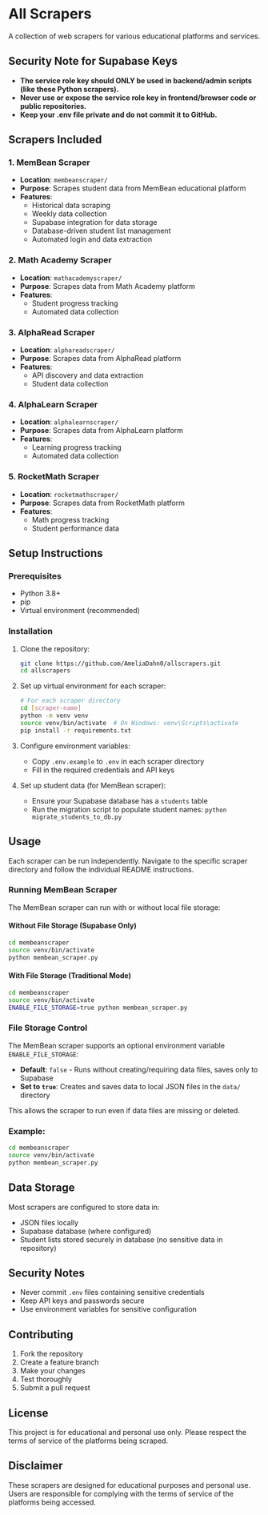# All Scrapers

A collection of web scrapers for various educational platforms and services.

## Security Note for Supabase Keys
- **The service role key should ONLY be used in backend/admin scripts (like these Python scrapers).**
- **Never use or expose the service role key in frontend/browser code or public repositories.**
- **Keep your .env file private and do not commit it to GitHub.**

## Scrapers Included

### 1. MemBean Scraper
- **Location**: `membeanscraper/`
- **Purpose**: Scrapes student data from MemBean educational platform
- **Features**: 
  - Historical data scraping
  - Weekly data collection
  - Supabase integration for data storage
  - Database-driven student list management
  - Automated login and data extraction

### 2. Math Academy Scraper
- **Location**: `mathacademyscraper/`
- **Purpose**: Scrapes data from Math Academy platform
- **Features**: 
  - Student progress tracking
  - Automated data collection

### 3. AlphaRead Scraper
- **Location**: `alphareadscraper/`
- **Purpose**: Scrapes data from AlphaRead platform
- **Features**: 
  - API discovery and data extraction
  - Student data collection

### 4. AlphaLearn Scraper
- **Location**: `alphalearnscraper/`
- **Purpose**: Scrapes data from AlphaLearn platform
- **Features**: 
  - Learning progress tracking
  - Automated data collection

### 5. RocketMath Scraper
- **Location**: `rocketmathscraper/`
- **Purpose**: Scrapes data from RocketMath platform
- **Features**: 
  - Math progress tracking
  - Student performance data

## Setup Instructions

### Prerequisites
- Python 3.8+
- pip
- Virtual environment (recommended)

### Installation
1. Clone the repository:
   ```bash
   git clone https://github.com/AmeliaDahn0/allscrapers.git
   cd allscrapers
   ```

2. Set up virtual environment for each scraper:
   ```bash
   # For each scraper directory
   cd [scraper-name]
   python -m venv venv
   source venv/bin/activate  # On Windows: venv\Scripts\activate
   pip install -r requirements.txt
   ```

3. Configure environment variables:
   - Copy `.env.example` to `.env` in each scraper directory
   - Fill in the required credentials and API keys
   
4. Set up student data (for MemBean scraper):
   - Ensure your Supabase database has a `students` table
   - Run the migration script to populate student names: `python migrate_students_to_db.py`

## Usage

Each scraper can be run independently. Navigate to the specific scraper directory and follow the individual README instructions.

### Running MemBean Scraper

The MemBean scraper can run with or without local file storage:

#### Without File Storage (Supabase Only)
```bash
cd membeanscraper
source venv/bin/activate
python membean_scraper.py
```

#### With File Storage (Traditional Mode)
```bash
cd membeanscraper
source venv/bin/activate
ENABLE_FILE_STORAGE=true python membean_scraper.py
```

### File Storage Control

The MemBean scraper supports an optional environment variable `ENABLE_FILE_STORAGE`:
- **Default**: `false` - Runs without creating/requiring data files, saves only to Supabase
- **Set to `true`**: Creates and saves data to local JSON files in the `data/` directory

This allows the scraper to run even if data files are missing or deleted.

### Example:
```bash
cd membeanscraper
source venv/bin/activate
python membean_scraper.py
```

## Data Storage

Most scrapers are configured to store data in:
- JSON files locally
- Supabase database (where configured)
- Student lists stored securely in database (no sensitive data in repository)

## Security Notes

- Never commit `.env` files containing sensitive credentials
- Keep API keys and passwords secure
- Use environment variables for sensitive configuration

## Contributing

1. Fork the repository
2. Create a feature branch
3. Make your changes
4. Test thoroughly
5. Submit a pull request

## License

This project is for educational and personal use only. Please respect the terms of service of the platforms being scraped.

## Disclaimer

These scrapers are designed for educational purposes and personal use. Users are responsible for complying with the terms of service of the platforms being accessed. 